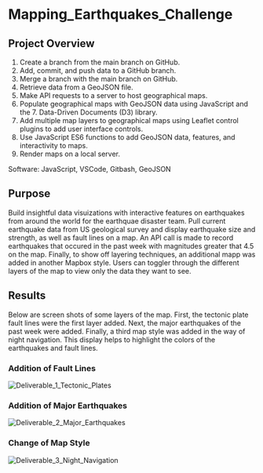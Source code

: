 # Mapping_Earthquakes_Challenge

## Project Overview

1. Create a branch from the main branch on GitHub.
2. Add, commit, and push data to a GitHub branch.
3. Merge a branch with the main branch on GitHub.
4. Retrieve data from a GeoJSON file.
5. Make API requests to a server to host geographical maps.
6. Populate geographical maps with GeoJSON data using JavaScript and the 7. Data-Driven Documents (D3) library.
8. Add multiple map layers to geographical maps using Leaflet control plugins to add user interface controls.
9. Use JavaScript ES6 functions to add GeoJSON data, features, and interactivity to maps.
10. Render maps on a local server.

Software: JavaScript, VSCode, Gitbash, GeoJSON 

## Purpose

Build insightful data visuizations with interactive features on earthquakes from around the world for the earthquae disaster team. Pull current earthquake data from US geological survey and display earthquake size and strength, as well as fault lines on a map. An API call is made to record earthquakes that occured in the past week with magnitudes greater that 4.5 on the map. Finally, to show off layering techniques, an additional mapp was added in another Mapbox style. Users can toggler through the different layers of the map to view only the data they want to see. 

## Results 

Below are screen shots of some layers of the map. First, the tectonic plate fault lines were the first layer added. Next, the major earthquakes of the past week were added. Finally, a third map style was added in the way of night navigation. This display helps to highlight the colors of the earthquakes and fault lines. 


### Addition of Fault Lines

![Deliverable_1_Tectonic_Plates](https://user-images.githubusercontent.com/88064181/139516286-2d737513-7583-444b-8aa3-16d3d9119333.png)

### Addition of Major Earthquakes

![Deliverable_2_Major_Earthquakes](https://user-images.githubusercontent.com/88064181/139516311-f8cd1e82-3fec-46ce-b84b-ed802a6a57c2.png)

### Change of Map Style

![Deliverable_3_Night_Navigation](https://user-images.githubusercontent.com/88064181/139516322-1e99b357-ad4e-49ca-96df-42fc736ad2c3.png)

